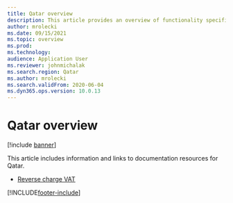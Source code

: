```yaml
---
title: Qatar overview
description: This article provides an overview of functionality specific to Qatar.
author: mrolecki
ms.date: 09/15/2021
ms.topic: overview
ms.prod: 
ms.technology: 
audience: Application User
ms.reviewer: johnmichalak
ms.search.region: Qatar
ms.author: mrolecki
ms.search.validFrom: 2020-06-04
ms.dyn365.ops.version: 10.0.13
---
```


# Qatar overview

[!include [banner](../../includes/banner.md)]

This article includes information and links to documentation resources for Qatar.

- [Reverse charge VAT](../global/emea-reverse-charge.md)


[!INCLUDE[footer-include](../../../includes/footer-banner.md)]
